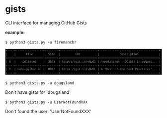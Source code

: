 # gists
CLI interface for managing GitHub Gists

**example:**

`$ python3 gists.py -u firemanxbr`

![alt text](https://github.com/firemanxbr/gists/raw/master/doc/gists_example.png "List Users Gists")


`$ python3 gists.py -u dougsland`

Don't have gists for 'dougsland'

`$ python3 gists.py -u UserNotFoundXXX`

Don't found the user: 'UserNotFoundXXX'
